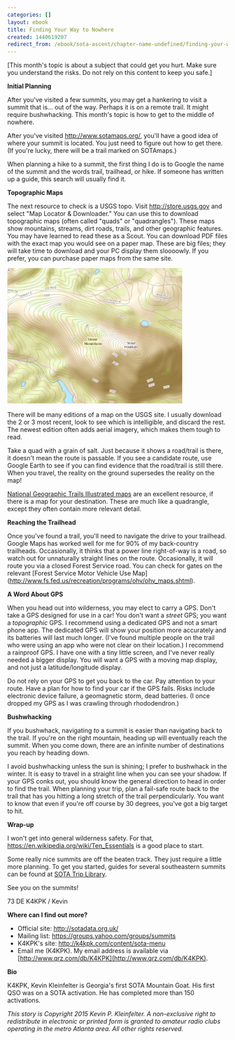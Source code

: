 ```yaml
---
categories: []
layout: ebook
title: Finding Your Way to Nowhere
created: 1440619207
redirect_from: /ebook/sota-ascent/chapter-name-undefined/finding-your-way-nowhere
---
```

[This month's topic is about a subject that could get you hurt.  Make sure you understand the risks.  Do not rely on this content to keep you safe.]

**Initial Planning**

After you've visited a few summits, you may get a hankering to visit a summit that is... out of the way.  Perhaps it is on a remote trail.  It might require bushwhacking.  This month's topic is how to get to the middle of nowhere.

After you've visited http://www.sotamaps.org/, you'll have a good idea of where your summit is located.  You just need to figure out how to get there.  (If you're lucky, there will be a trail marked on SOTAmaps.)

When planning a hike to a summit, the first thing I do is to Google the name of the summit and the words trail, trailhead, or hike.  If someone has written up a guide, this search will usually find it.

**Topographic Maps**

The next resource to check is a USGS topo.  Visit http://store.usgs.gov and select "Map Locator & Downloader."  You can use this to download topographic maps (often called "quads" or "quadrangles").  These maps show mountains, streams, dirt roads, trails, and other geographic features.  You may have learned to read these as a Scout.  You can download PDF files with the exact map you would see on a paper map.  These are big files; they will take time to download and your PC display them sloooowly.  If you prefer, you can purchase paper maps from the same site.

<img src="/files/Stone%20Mountain%20Topo.png" width="400">

There will be many editions of a map on the USGS site.  I usually download the 2 or 3 most recent, look to see which is intelligible, and discard the rest.  The newest edition often adds aerial imagery, which makes them tough to read.

Take a quad with a grain of salt.  Just because it shows a road/trail is there, it doesn't mean the route is passable.  If you see a candidate route, use Google Earth to see if you can find evidence that the road/trail is still there.  When you travel, the reality on the ground supersedes the reality on the map!

[National Geographic Trails Illustrated maps](http://www.amazon.com/s/?url=search-alias%3Daps&field-keywords=national+geographic+trails+illustrated+maps) are an excellent resource, if there is a map for your destination.  These are much like a quadrangle, except they often contain more relevant detail.

**Reaching the Trailhead**

Once you've found a trail, you'll need to navigate the drive to your trailhead.  Google Maps has worked well for me for 90% of my back-country trailheads.  Occasionally, it thinks that a power line right-of-way is a road, so watch out for unnaturally straight lines on the route. Occasionally, it will route you via a closed Forest Service road.  You can check for gates on the relevant [Forest Service Motor Vehicle Use Map] (http://www.fs.fed.us/recreation/programs/ohv/ohv_maps.shtml).

**A Word About GPS**

When you head out into wilderness, you may elect to carry a GPS.  Don't take a GPS designed for use in a car!  You don't want a *street* GPS; you want a *topographic* GPS.  I recommend using a dedicated GPS and not a smart phone app.  The dedicated GPS will show your position more accurately and its batteries will last much longer.  (I've found multiple people on the trail who were using an app who were not clear on their location.)  I recommend a rainproof GPS.  I have one with a tiny little screen, and I've never really needed a bigger display.  You will want a GPS with a moving map display, and not just a latitude/longitude display.

Do not rely on your GPS to get you back to the car.  Pay attention to your route.  Have a plan for how to find your car if the GPS fails.  Risks include electronic device failure, a geomagnetic storm, dead batteries.  (I once dropped my GPS as I was crawling through rhododendron.)

**Bushwhacking**

If you bushwhack, navigating *to* a summit is easier than navigating back to the trail.  If you're on the right mountain, heading up will eventually reach the summit.  When you come down, there are an infinite number of destinations you reach by heading down.

I avoid bushwhacking unless the sun is shining; I prefer to bushwhack in the winter.  It is easy to travel in a straight line when you can see your shadow.  If your GPS conks out, you should know the general direction to head in order to find the trail.  When planning your trip, plan a fail-safe route back to the trail that has you hitting a long stretch of the trail perpendicularly.  You want to know that even if you're off course by 30 degrees, you've got a big target to hit.

**Wrap-up**

I won't get into general wilderness safety.  For that, https://en.wikipedia.org/wiki/Ten_Essentials is a good place to start.

Some really nice summits are off the beaten track.  They just require a little more planning.  To get you started, guides for several southeastern summits can be found at [SOTA Trip Library](/content/sota-trip-library).

See you on the summits!

73 DE K4KPK / Kevin

__Where can I find out more?__

* Official site: http://sotadata.org.uk/
* Mailing list: https://groups.yahoo.com/groups/summits
* K4KPK's site: http://k4kpk.com/content/sota-menu
* Email me (K4KPK).  My email address is available via [http://www.qrz.com/db/K4KPK](http://www.qrz.com/db/K4KPK).

__Bio__

K4KPK, Kevin Kleinfelter is Georgia's first SOTA Mountain Goat.  His first QSO was on a SOTA activation. He has completed more than 150 activations.

*This story is Copyright 2015 Kevin P. Kleinfelter.  A non-exclusive right to redistribute in electronic or printed form is granted to amateur radio clubs operating in the metro Atlanta area.  All other rights reserved.*
